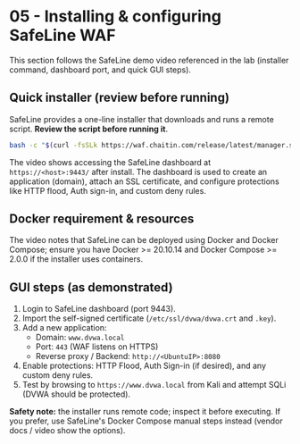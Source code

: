 # 05 - Installing & configuring SafeLine WAF

This section follows the SafeLine demo video referenced in the lab (installer command, dashboard port, and quick GUI steps).

## Quick installer (review before running)
SafeLine provides a one-line installer that downloads and runs a remote script. **Review the script before running it**.
```bash
bash -c "$(curl -fsSLk https://waf.chaitin.com/release/latest/manager.sh)" -- --en
```

The video shows accessing the SafeLine dashboard at `https://<host>:9443/` after install. The dashboard is used to create an application (domain), attach an SSL certificate, and configure protections like HTTP flood, Auth sign-in, and custom deny rules.

## Docker requirement & resources
The video notes that SafeLine can be deployed using Docker and Docker Compose; ensure you have Docker >= 20.10.14 and Docker Compose >= 2.0.0 if the installer uses containers.

## GUI steps (as demonstrated)
1. Login to SafeLine dashboard (port 9443).  
2. Import the self-signed certificate (`/etc/ssl/dvwa/dvwa.crt` and `.key`).  
3. Add a new application:
   - Domain: `www.dvwa.local`
   - Port: `443` (WAF listens on HTTPS)
   - Reverse proxy / Backend: `http://<UbuntuIP>:8080`
4. Enable protections: HTTP Flood, Auth Sign-in (if desired), and any custom deny rules.
5. Test by browsing to `https://www.dvwa.local` from Kali and attempt SQLi (DVWA should be protected).

**Safety note:** the installer runs remote code; inspect it before executing. If you prefer, use SafeLine's Docker Compose manual steps instead (vendor docs / video show the options).
